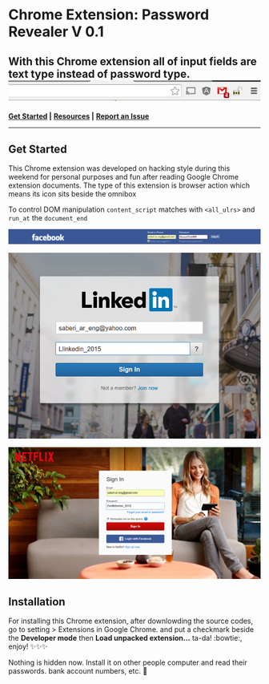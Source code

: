 # Chrome Extension: Password Revealer V 0.1
With this Chrome extension all of input fields are text type instead of password type.
![Omnibox.](images/icon.png)
---
**[Get Started](https://github.com/alireza-saberi/chromeExtension_passwordRevealer) |**
**[Resources](https://github.com/alireza-saberi/chromeExtension_passwordRevealer/tree/master/codes) |**
**[Report an Issue](https://github.com/alireza-saberi/chromeExtension_passwordRevealer/issues)**

---

## Get Started
This Chrome extension was developed on hacking style during this weekend for personal purposes and fun after reading Google Chrome extension documents.
The type of this extension is browser action which means its icon sits beside the omnibox

To control DOM manipulation `content_script` matches with `<all_ulrs>` and `run_at` the `document_end`

![Facebook](images/facebook.png)

![Linkedin](images/Linkedin.png)

![Netflix](images/netflixLogIn.png)

## Installation
For installing this Chrome extension, after downlowding the source codes, go to setting > Extensions in Google Chrome. and put a checkmark beside the **Developer mode**  then **Load unpacked extension...** ta-da! :bowtie:, enjoy! :sparkles::sparkles::sparkles:

Nothing is hidden now. Install it on other people computer and read their passwords. bank account numbers, etc.
:japanese_goblin:

